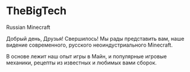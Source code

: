 # TheBigTech
Russian Minecraft

Добрый день, Друзья!
Свершилось!
Мы рады представить вам, наше видение современного, русского неоиндустриального Minecraft.

В основе лежит наш опыт игры в Майн, и популярные игровые механики, рецепты из известных и любимых вами сборок.
